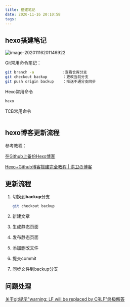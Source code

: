 ```yaml
---
title: 搭建笔记
date: 2020-11-16 20:10:58
tags:
---
```


## hexo搭建笔记

![image-20201116201146922](https://img.or-so.cn/img/image-20201116201146922.png)

Git常用命令笔记：

```bash
git branch -a             :查看仓库分支
git checkout backup       ：更改当前分支
git push origin backup    ：推送不通分支同步
```

Hexo常用命令

```bash
hexo 
```

TCB常用命令

```bash

```

## hexo博客更新流程

参考教程：

[在Github上备份Hexo博客](https://lrscy.github.io/2018/01/26/Hexo-Github-Backup/)

[Hexo+Github博客搭建完全教程 | 洪卫の博客](https://sunhwee.com/posts/6e8839eb.html)

## 更新流程

1. 切换到**backup**分支

   ```bash
   git checkout backup
   ```

2. 新建文章

3. 生成静态页面

4. 发布静态页面

5. 添加删改文件

6. 提交commit

7. 同步文件到backup分支

## 问题处理

[关于git提示"warning: LF will be replaced by CRLF"终极解答](https://www.jianshu.com/p/450cd21b36a4)